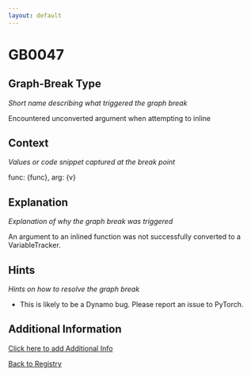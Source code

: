 ```yaml
---
layout: default
---
```

# GB0047

## Graph-Break Type
*Short name describing what triggered the graph break*

Encountered unconverted argument when attempting to inline

## Context
*Values or code snippet captured at the break point*

func: {func}, arg: {v}

## Explanation
*Explanation of why the graph break was triggered*

An argument to an inlined function was not successfully converted to a VariableTracker.

## Hints
*Hints on how to resolve the graph break*

- This is likely to be a Dynamo bug. Please report an issue to PyTorch.


## Additional Information

<!-- ADDITIONAL INFORMATION START - Add custom information below this line -->

<!-- ADDITIONAL INFORMATION END -->


[Click here to add Additional Info](https://github.com/meta-pytorch/compile-graph-break-site/edit/main/docs/gb/gb0047.md)

[Back to Registry](../index.html)
